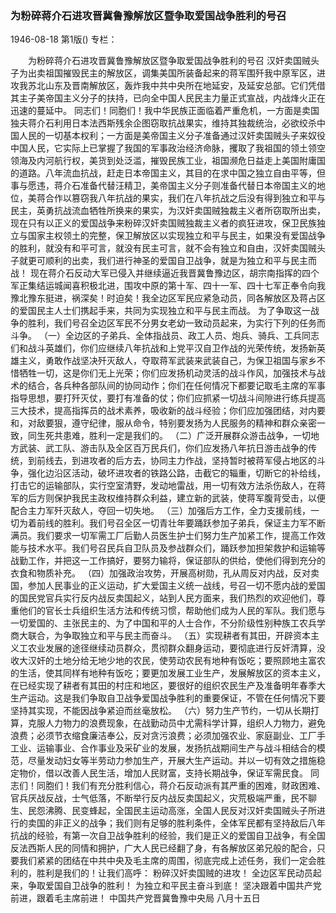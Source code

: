 ### 为粉碎蒋介石进攻晋冀鲁豫解放区暨争取爱国战争胜利的号召

1946-08-18
第1版()
专栏：

　　为粉碎蒋介石进攻晋冀鲁豫解放区暨争取爱国战争胜利的号召
    汉奸卖国贼头子为出卖祖国摧毁民主的解放区，调集美国所装备起来的蒋军围歼我中原军区，进攻我苏北山东及晋南解放区，轰炸我中共中央所在地延安，及延安总部。它们凭借其主子美帝国主义分子的扶持，已向全中国人民民主力量正式宣战，内战烽火正在迅速的蔓延中。
    同志们！同胞们！我中华民族正面临着严重危机，一方面是卖国独夫蒋介石利用日本法西斯残余企图窃取抗战果实，维持其独裁统治，必欲绞杀中国人民的一切基本权利；一方面是美帝国主义分子准备通过汉奸卖国贼头子来奴役中国人民，它实际上已掌握了我国的军事政治经济命脉，攫取了我祖国的领土领空领海及内河航行权，美货到处泛滥，摧毁民族工业，祖国濒危日益走上美国附庸国的道路。八年流血抗战，赶走日本帝国主义，其目的在求中国之独立自由平等，但事与愿违，蒋介石准备代替汪精卫，美帝国主义分子则准备代替日本帝国主义的地位，美蒋合作以篡窃我八年抗战的果实，我们在八年抗战之后没有得到独立和平与民主，英勇抗战流血牺牲所换来的果实，为汉奸卖国贼独裁主义者所窃取所出卖，现在只有以正义的爱国战争来粉碎汉奸卖国贼独裁主义者的疯狂进攻，保卫民族独立与国家主权领土的完整，保卫解放区以实现独立和平与民主，如果没有爱国战争的胜利，就没有和平可言，就没有民主可言，就不会有独立和自由，汉奸卖国贼头子就更可顺利的出卖，我们进行神圣的爱国自卫战争，就是为独立和平与民主而战！
    现在蒋介石反动大军已侵入并继续逼近我晋冀鲁豫边区，胡宗南指挥的四个军正集结运城闻喜积极北进，围攻中原的第十军、四十一军、四十七军正奉令向我豫北豫东挺进，祸深矣！时迫矣！我全边区军民应紧急动员，同各解放区及蒋占区的爱国民主人士们携起手来，共同为实现独立和平与民主而战。
    为了争取这一战争的胜利，我们号召全边区军民不分男女老幼一致动员起来，为实行下列的任务而斗争。
    （一）全边区的子弟兵、全体指战员、政工人员、炮兵、骑兵、工兵同志们和战斗英雄们，你们应继续八年抗战和上党平汉自卫作战的光荣传统，发扬新英雄主义，勇敢作战坚决歼灭敌人，夺取蒋军武装来武装自己，为保卫祖国与家乡不惜牺牲一切，这是你们无上光荣；你们应发扬机动灵活的战斗作风，加强技术与战术的结合，各兵种各部队间的协同动作；你们在任何情况下都要记取毛主席的军事指导思想，要打歼灭仗，要打有准备的仗；你们应抓紧一切战斗间隙进行练兵提高三大技术，提高指挥员的战术素养，吸收新的战斗经验；你们应加强团结，对内要和，对敌要狠，遵守纪律，服从命令，特别要发扬为人民服务的精神和群众亲密一致，同生死共患难，胜利一定是我们的。
    （二）广泛开展群众游击战争，一切地方武装、武工队、游击队及全区百万民兵们，你们应发扬八年抗日游击战争的传统，到前线去，到进攻者的后方去，协同主力作战，坚持暂时被蒋军侵占地区的斗争，强化边沿区活动，破坏进攻者的铁路公路，击截它的辎重，切断它的补给线，打击它的运输部队，实行空室清野，发动地雷战，用一切有效方法杀伤敌人，在蒋军的后方则保护我民主政权维持群众利益，建立新的武装，使蒋军腹背受击，以便配合主力军歼灭敌人，夺回一切失地。
    （三）加强后方工作，全力支援前线，一切为着前线的胜利。我们号召全区一切青壮年要踊跃参加子弟兵，保证主力军不断满员。我们要求一切军需工厂后勤人员医生护士们努力生产加紧工作，提高工作效能与技术水平。我们号召民兵自卫队员及参战群众们，踊跃参加担架救护和运输等战勤工作，并把这一工作搞好，要努力输将，保证部队的供给，使他们得到充分的衣食和物质补充。
    （四）加强政治攻势，开展高树勋，孔从周反对内战，反对卖国，参加人民事业的正义运动，扩大爱国主义统一战线，号召一切不愿内战的爱国的国民党官兵实行反内战反卖国起义，站到人民方面来，我们热烈的欢迎他们，尊重他们的官长士兵组织生活方法和传统习惯，帮助他们成为人民的军队。我们愿与一切爱国的、主张民主的、为了中国和平的人士合作，不分阶级性别种族工农兵学商大联合，为争取独立和平与民主而奋斗。
    （五）实现耕者有其田，开辟资本主义工农业发展的途径继续动员群众，贯彻群众翻身运动，要彻底进行反奸清算，没收大汉奸的土地分给无地少地的农民，使劳动农民有地种有饭吃；要照顾地主富农的生活，使其同样有地种有饭吃；要更加发展工业生产，发展解放区的资本主义，在已经实现了耕者有其田的村庄和地区，要很好的组织农民生产及准备明年春季大生产运动。这是我们争取自卫战争爱国战争胜利的重要保证，不管在任何情况下要坚持其实现，不能因战争紧迫而丝毫放松。
    （六）努力生产节约，一切从长期打算，克服人力物力的浪费现象，在战勤动员中尤需科学计算，组织人力物力，避免浪费；必须节衣缩食廉洁奉公，反对贪污浪费；必须加强农业、家庭副业、工厂手工业、运输事业、合作事业及采矿业的发展，发扬抗战期间生产与战斗相结合的模范，尽量发动妇女等半劳动力参加生产，开展大生产运动。并以一切有效之措施稳定物价，借以改善人民生活，增加人民财富，支持长期战争，保证军需民食。
    同志们！同胞们！我们有充分胜利信心，蒋介石反动派有其严重的困难，财政困难、官兵厌战反战，士气低落，不断举行反内战反卖国起义，灾荒极端严重，民不聊生、民怨沸腾、民变蜂起，全国民主运动高涨，全国人民反对汉奸卖国贼头子所进行的卖国的非正义的战争；我们则有足够的胜利条件，全体军民都有坚持敌后八年抗战的经验，有第一次自卫战争胜利的经验，我们是正义的爱国自卫战争，有全国反法西斯人民的同情和拥护，广大人民已经翻了身，有各解放区弟兄般的配合，只要我们紧紧的团结在中共中央及毛主席的周围，彻底完成上述任务，我们一定会胜利的，胜利是我们的！让我们高呼：
    粉碎汉奸卖国贼的进攻！
    全边区军民动员起来，争取爱国自卫战争的胜利！
    为独立和平民主奋斗到底！
    坚决跟着中国共产党前进，跟着毛主席前进！
                         中国共产党晋冀鲁豫中央局  八月十五日
